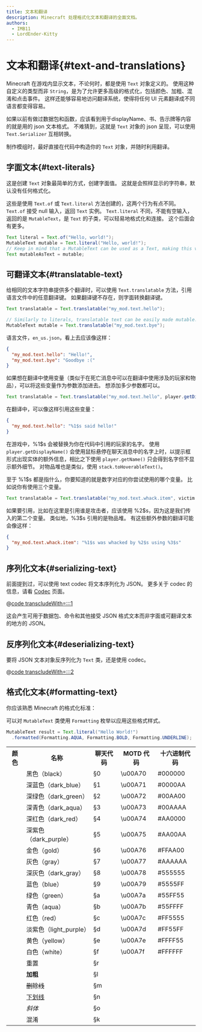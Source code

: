 ```yaml
---
title: 文本和翻译
description: Minecraft 处理格式化文本和翻译的全面文档。
authors:
  - IMB11
  - LordEnder-Kitty
---
```


# 文本和翻译{#text-and-translations}

Minecraft 在游戏内显示文本，不论何时，都是使用 `Text` 对象定义的。
使用这种自定义的类型而非 `String`，是为了允许更多高级的格式化，包括颜色、加粗、混淆和点击事件。 这样还能够容易地访问翻译系统，使得将任何 UI 元素翻译成不同语言都变得容易。

如果以前有做过数据包和函数，应该看到用于displayName、书、告示牌等内容的就是用的 json 文本格式。 不难猜到，这就是 `Text` 对象的 json 呈现，可以使用 `Text.Serializer` 互相转换。

制作模组时，最好直接在代码中构造你的 `Text` 对象，并随时利用翻译。

## 字面文本{#text-literals}

这是创建 `Text` 对象最简单的方式，创建字面值。 这就是会照样显示的字符串，默认没有任何格式化。

这些是使用 `Text.of` 或 `Text.literal` 方法创建的，这两个行为有点不同。 `Text.of` 接受 null 输入，返回 `Text` 实例。 `Text.literal` 不同，不能有空输入，返回的是 `MutableText`，是 `Text` 的子类，可以轻易地格式化和连接。 这个后面会有更多。

```java
Text literal = Text.of("Hello, world!");
MutableText mutable = Text.literal("Hello, world!");
// Keep in mind that a MutableText can be used as a Text, making this valid:
Text mutableAsText = mutable;
```

## 可翻译文本{#translatable-text}

给相同的文本字符串提供多个翻译时，可以使用 `Text.translatable` 方法，引用语言文件中的任意翻译键。 如果翻译键不存在，则字面转换翻译键。

```java
Text translatable = Text.translatable("my_mod.text.hello");

// Similarly to literals, translatable text can be easily made mutable.
MutableText mutable = Text.translatable("my_mod.text.bye");
```

语言文件，`en_us.json`，看上去应该像这样：

```json
{
  "my_mod.text.hello": "Hello!",
  "my_mod.text.bye": "Goodbye :("
}
```

如果想在翻译中使用变量（类似于在死亡消息中可以在翻译中使用涉及的玩家和物品），可以将这些变量作为参数添加进去。 想添加多少参数都可以。

```java
Text translatable = Text.translatable("my_mod.text.hello", player.getDisplayName());
```

在翻译中，可以像这样引用这些变量：

```json
{
  "my_mod.text.hello": "%1$s said hello!"
}
```

在游戏中，%1\$s 会被替换为你在代码中引用的玩家的名字。 使用 `player.getDisplayName()` 会使用鼠标悬停在聊天消息中的名字上时，以提示框形式出现实体的额外信息，相比之下使用 `player.getName()` 只会得到名字但不显示额外细节。 对物品堆也是类似，使用 `stack.toHoverableText()`。

至于 %1\$s 都是指什么，你要知道的就是数字对应的你尝试使用的哪个变量。 比如说你有使用三个变量。

```java
Text translatable = Text.translatable("my_mod.text.whack.item", victim.getDisplayName(), attacker.getDisplayName(), itemStack.toHoverableText());
```

如果要引用，比如在这里是引用谁是攻击者，应该使用 %2\$s，因为这是我们传入的第二个变量。 类似地，%3\$s 引用的是物品堆。 有这些额外参数的翻译可能会像这样：

```json
{
  "my_mod.text.whack.item": "%1$s was whacked by %2$s using %3$s"
}
```

## 序列化文本{#serializing-text}

<!-- NOTE: These have been put into the reference mod as they're likely to be updated to codecs in the next few updates. -->

前面提到过，可以使用 text codec 将文本序列化为 JSON。 更多关于 codec 的信息，请看 [Codec](./codecs) 页面。

@[code transcludeWith=:::1](@/reference/latest/src/client/java/com/example/docs/rendering/TextTests.java)

这会产生可用于数据包、命令和其他接受 JSON 格式文本而非字面或可翻译文本的地方的 JSON。

## 反序列化文本{#deserializing-text}

要将 JSON 文本对象反序列化为 `Text` 类，还是使用 codec。

@[code transcludeWith=:::2](@/reference/latest/src/client/java/com/example/docs/rendering/TextTests.java)

## 格式化文本{#formatting-text}

你应该熟悉 Minecraft 的格式化标准：

可以对 `MutableText` 类使用 `Formatting` 枚举以应用这些格式样式。

```java
MutableText result = Text.literal("Hello World!")
  .formatted(Formatting.AQUA, Formatting.BOLD, Formatting.UNDERLINE);
```

<table>
    <tbody><tr><th>颜色</th><th>名称</th><th>聊天代码</th><th>MOTD 代码</th><th>十六进制代码</th></tr>
    <tr><td><ColorSwatch color="#000000" /></td><td>黑色（black）</td><td>§0</td><td>\u00A70</td><td>#000000</td></tr>
    <tr><td><ColorSwatch color="#0000AA" /></td><td>深蓝色（dark_blue）</td><td>§1</td><td>\u00A71</td><td>#0000AA</td></tr>
    <tr><td><ColorSwatch color="#00AA00" /></td><td>深绿色（dark_green）</td><td>§2</td><td>\u00A72</td><td>#00AA00</td></tr>
    <tr><td><ColorSwatch color="#00AAAA" /></td><td>深青色（dark_aqua）</td><td>§3</td><td>\u00A73</td><td>#00AAAA</td></tr>
    <tr><td><ColorSwatch color="#AA0000" /></td><td>深红色（dark_red）</td><td>§4</td><td>\u00A74</td><td>#AA0000</td></tr>
    <tr><td><ColorSwatch color="#AA00AA" /></td><td>深紫色（dark_purple）</td><td>§5</td><td>\u00A75</td><td>#AA00AA</td></tr>
    <tr><td><ColorSwatch color="#FFAA00" /></td><td>金色（gold）</td><td>§6</td><td>\u00A76</td><td>#FFAA00</td></tr>
    <tr><td><ColorSwatch color="#AAAAAA"/></td><td>灰色（gray）</td><td>§7</td><td>\u00A77</td><td>#AAAAAA</td></tr>
    <tr><td><ColorSwatch color="#555555" /></td><td>深灰色（dark_gray）</td><td>§8</td><td>\u00A78</td><td>#555555</td></tr>
    <tr><td><ColorSwatch color="#5555FF" /></td><td>蓝色（blue）</td><td>§9</td><td>\u00A79</td><td>#5555FF</td></tr>
    <tr><td><ColorSwatch color="#55FF55" /></td><td>绿色（green）</td><td>§a</td><td>\u00A7a</td><td>#55FF55</td></tr>
    <tr><td><ColorSwatch color="#55FFFF" /></td><td>青色（aqua）</td><td>§b</td><td>\u00A7b</td><td>#55FFFF</td></tr>
    <tr><td><ColorSwatch color="#FF5555" /></td><td>红色（red）</td><td>§c</td><td>\u00A7c</td><td>#FF5555</td></tr>
    <tr><td><ColorSwatch color="#FF55FF" /></td><td>淡紫色（light_purple）</td><td>§d</td><td>\u00A7d</td><td>#FF55FF</td></tr>
    <tr><td><ColorSwatch color="#FFFF55" /></td><td>黄色（yellow）</td><td>§e</td><td>\u00A7e</td><td>#FFFF55</td></tr>
    <tr><td><ColorSwatch color="#FFFFFF" /></td><td>白色（white）</td><td>§f</td><td>\u00A7f</td><td>#FFFFFF</td></tr>
    <tr><td></td><td>重置</td><td>§r</td><td></td><td></td></tr>
    <tr><td></td><td><b>加粗</b></td><td>§l</td><td></td><td></td></tr>
    <tr><td></td><td><s>删除线</s></td><td>§m</td><td></td><td></td></tr>
    <tr><td></td><td><u>下划线</u></td><td>§n</td><td></td><td></td></tr>
    <tr><td></td><td><i>斜体</i></td><td>§o</td><td></td><td></td></tr>
    <tr><td></td><td>混淆</td><td>§k</td><td></td><td></td></tr>
</tbody></table>
